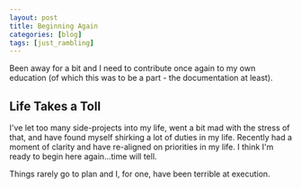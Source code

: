 ```yaml
---
layout: post
title: Beginning Again
categories: [blog]
tags: [just_rambling]
---
```


Been away for a bit and I need to contribute once again to my own education (of which this was to be a part - the documentation at least).

## Life Takes a Toll

I've let too many side-projects into my life, went a bit mad with the stress of that, and have found myself shirking a lot of duties in my life.  Recently had a moment of clarity and have re-aligned on priorities in my life.  I think I'm ready to begin here again...time will tell.

Things rarely go to plan and I, for one, have been terrible at execution.  